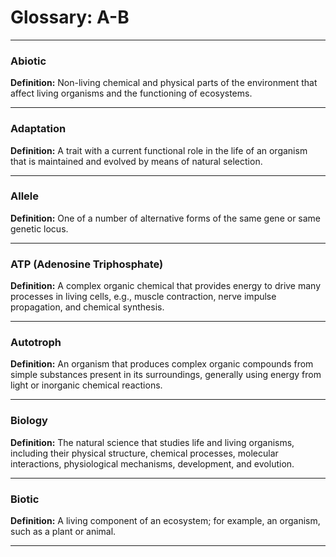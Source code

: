 # Glossary: A-B

---

### Abiotic
**Definition:** Non-living chemical and physical parts of the environment that affect living organisms and the functioning of ecosystems.

---

### Adaptation
**Definition:** A trait with a current functional role in the life of an organism that is maintained and evolved by means of natural selection.

---

### Allele
**Definition:** One of a number of alternative forms of the same gene or same genetic locus.

---

### ATP (Adenosine Triphosphate)
**Definition:** A complex organic chemical that provides energy to drive many processes in living cells, e.g., muscle contraction, nerve impulse propagation, and chemical synthesis.

---

### Autotroph
**Definition:** An organism that produces complex organic compounds from simple substances present in its surroundings, generally using energy from light or inorganic chemical reactions.

---

### Biology
**Definition:** The natural science that studies life and living organisms, including their physical structure, chemical processes, molecular interactions, physiological mechanisms, development, and evolution.

---

### Biotic
**Definition:** A living component of an ecosystem; for example, an organism, such as a plant or animal.

---

